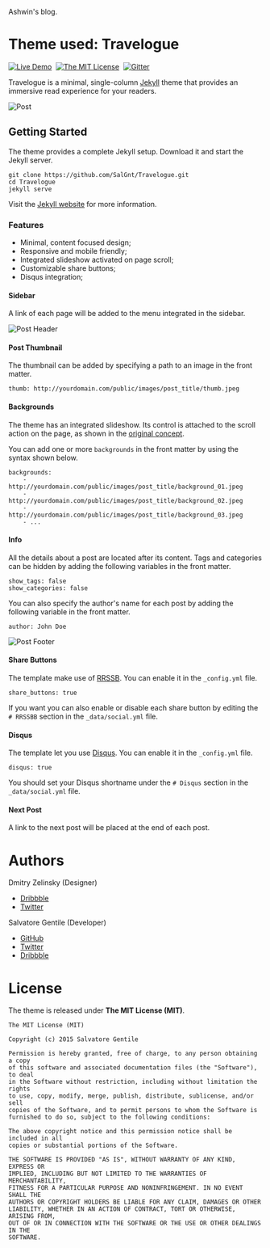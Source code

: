Ashwin's blog.

Theme used:
Travelogue
==========
[![Live Demo](http://img.shields.io/badge/Travelogue-DEMO-7D8866.svg?style=flat)](https://salgnt.github.io/Travelogue)&nbsp;
[![The MIT License](http://img.shields.io/badge/License-MIT-green.svg?style=flat)](#license)&nbsp;
[![Gitter](https://badges.gitter.im/Join%20Chat.svg)](https://gitter.im/SalGnt/Travelogue?utm_source=badge&utm_medium=badge&utm_campaign=pr-badge)

Travelogue is a minimal, single-column [Jekyll](http://jekyllrb.com/) theme that provides an immersive read experience for your readers.

![Post](https://dl.dropboxusercontent.com/u/18322837/GitHub/Travelogue/Post.png)


## Getting Started
The theme provides a complete Jekyll setup. Download it and start the Jekyll server.

    git clone https://github.com/SalGnt/Travelogue.git
    cd Travelogue
    jekyll serve

Visit the [Jekyll website](http://jekyllrb.com/) for more information.


### Features
* Minimal, content focused design;
* Responsive and mobile friendly;
* Integrated slideshow activated on page scroll;
* Customizable share buttons;
* Disqus integration;

#### Sidebar
A link of each page will be added to the menu integrated in the sidebar.

![Post Header](https://dl.dropboxusercontent.com/u/18322837/GitHub/Travelogue/Sidebar.png)

#### Post Thumbnail
The thumbnail can be added by specifying a path to an image in the front matter.

    thumb: http://yourdomain.com/public/images/post_title/thumb.jpeg

#### Backgrounds
The theme has an integrated slideshow. Its control is attached to the scroll action on the page, as shown in the [original concept](http://on.be.net/1zUTXz0).

You can add one or more `backgrounds` in the front matter by using the syntax shown below.

    backgrounds:
        - http://yourdomain.com/public/images/post_title/background_01.jpeg
        - http://yourdomain.com/public/images/post_title/background_02.jpeg
        - http://yourdomain.com/public/images/post_title/background_03.jpeg
        - ...

#### Info
All the details about a post are located after its content. Tags and categories can be hidden by adding the following variables in the front matter.

    show_tags: false
    show_categories: false

You can also specify the author's name for each post by adding the following variable in the front matter.

    author: John Doe

![Post Footer](https://dl.dropboxusercontent.com/u/18322837/GitHub/Travelogue/Footer.png)

#### Share Buttons
The template make use of [RRSSB](https://github.com/kni-labs/rrssb). You can enable it in the `_config.yml` file.

    share_buttons: true

If you want you can also enable or disable each share button by editing the `# RRSSBB` section in the `_data/social.yml` file.

#### Disqus
The template let you use [Disqus](https://disqus.com). You can enable it in the `_config.yml` file.

    disqus: true

You should set your Disqus shortname under the `# Disqus` section in the `_data/social.yml` file.

#### Next Post
A link to the next post will be placed at the end of each post.


# Authors
Dmitry Zelinsky (Designer)

* [Dribbble](https://dribbble.com/dddzzzru)
* [Twitter](https://twitter.com/dddzzzru)

Salvatore Gentile (Developer)

* [GitHub](https://github.com/SalGnt)
* [Twitter](https://twitter.com/_sgentile)
* [Dribbble](https://dribbble.com/SalGnt)


# License
The theme is released under **The MIT License (MIT)**.

    The MIT License (MIT)

    Copyright (c) 2015 Salvatore Gentile

    Permission is hereby granted, free of charge, to any person obtaining a copy
    of this software and associated documentation files (the "Software"), to deal
    in the Software without restriction, including without limitation the rights
    to use, copy, modify, merge, publish, distribute, sublicense, and/or sell
    copies of the Software, and to permit persons to whom the Software is
    furnished to do so, subject to the following conditions:

    The above copyright notice and this permission notice shall be included in all
    copies or substantial portions of the Software.

    THE SOFTWARE IS PROVIDED "AS IS", WITHOUT WARRANTY OF ANY KIND, EXPRESS OR
    IMPLIED, INCLUDING BUT NOT LIMITED TO THE WARRANTIES OF MERCHANTABILITY,
    FITNESS FOR A PARTICULAR PURPOSE AND NONINFRINGEMENT. IN NO EVENT SHALL THE
    AUTHORS OR COPYRIGHT HOLDERS BE LIABLE FOR ANY CLAIM, DAMAGES OR OTHER
    LIABILITY, WHETHER IN AN ACTION OF CONTRACT, TORT OR OTHERWISE, ARISING FROM,
    OUT OF OR IN CONNECTION WITH THE SOFTWARE OR THE USE OR OTHER DEALINGS IN THE
    SOFTWARE.
